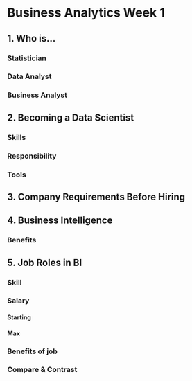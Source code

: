 # Business Analytics Week 1

## 1. Who is...

### Statistician

### Data Analyst

### Business Analyst

## 2. Becoming a Data Scientist

### Skills

### Responsibility

### Tools

## 3. Company Requirements Before Hiring

## 4. Business Intelligence

### Benefits

## 5. Job Roles in BI

### Skill

### Salary

#### Starting

#### Max

### Benefits of job

### Compare & Contrast
